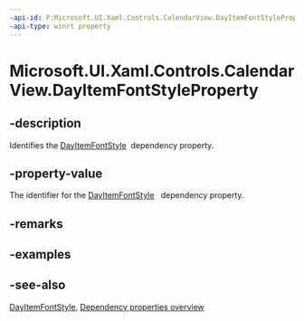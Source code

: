 ```yaml
---
-api-id: P:Microsoft.UI.Xaml.Controls.CalendarView.DayItemFontStyleProperty
-api-type: winrt property
---
```


<!-- Property syntax
public Windows.UI.Xaml.DependencyProperty DayItemFontStyleProperty { get; }
-->

# Microsoft.UI.Xaml.Controls.CalendarView.DayItemFontStyleProperty

## -description
Identifies the [DayItemFontStyle](calendarview_dayitemfontstyle.md)  dependency property.

## -property-value
The identifier for the [DayItemFontStyle](calendarview_dayitemfontstyle.md)   dependency property.

## -remarks

## -examples

## -see-also
[DayItemFontStyle](calendarview_dayitemfontstyle.md), [Dependency properties overview](/windows/uwp/xaml-platform/dependency-properties-overview)
